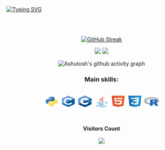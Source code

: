 
[![Typing SVG](https://readme-typing-svg.herokuapp.com?font=Fira+Code&weight=300&size=50&duration=4000&pause=1000&color=bc786f&center=true&vCenter=true&random=false&width=1000&lines=Hello%2C+my+name+is+Giovana;I'm+23+years+old;I'm+a+Business+Analyst;I'm+from+Brazil;welcome%3A)](https://git.io/typing-svg)

<br>
<br>

<div align="center">
  
[![GitHub Streak](https://github-readme-streak-stats.herokuapp.com?user=GiAnjos&theme=dark&locale=pt_BR&date_format=n%2Fj%5B%2FY%5D&card_width=900)](https://git.io/streak-stats)


<div> 
  <a href = "mailto:giovanadosanjos49@gmail.com"><img src="https://img.shields.io/badge/-Gmail-%23333?style=for-the-badge&logo=gmail&logoColor=white" target="_blank"></a>
  <a href="https://www.linkedin.com/in/giovana-dos-anjos-993b26195/?locale=en_US" target="_blank"><img src="https://img.shields.io/badge/-LinkedIn-%230077B5?style=for-the-badge&logo=linkedin&logoColor=white" target="_blank"></a> 

</div>

<div align="center" >
   
![Ashutosh's github activity graph](https://ssr-contributions-svg.vercel.app/_/GiAnjos?chart=3dbar&gap=0.6&scale=2&flatten=2&animation=wave&animation_duration=1&animation_delay=0.05&animation_amplitude=20&animation_frequency=0.5&animation_wave_center=10_0&format=svg&weeks=30&theme=pink) 

</div>


### Main skills:
<div style="display: inline_block"><br>
  <img align="center" alt="Gi-Python" height="30" width="40" src="https://raw.githubusercontent.com/devicons/devicon/master/icons/python/python-original.svg">
  <img align="center" alt="Gi-C" height="30" width="40" src="https://raw.githubusercontent.com/devicons/devicon/master/icons/c/c-original.svg">
  <img align="center" alt="Gi-C++" height="30" width="40" src="https://raw.githubusercontent.com/devicons/devicon/master/icons/cplusplus/cplusplus-original.svg">
  <img align="center" alt="Gi-Java" height="30" width="40" src="https://raw.githubusercontent.com/devicons/devicon/master/icons/java/java-original.svg">
  <img align="center" alt="Gi-HTML" height="30" width="40" src="https://raw.githubusercontent.com/devicons/devicon/master/icons/html5/html5-original.svg">
  <img align="center" alt="Gi-CSS" height="30" width="40" src="https://raw.githubusercontent.com/devicons/devicon/master/icons/css3/css3-original.svg">
  <img align="center" alt="Gi-R" height="30" width="40" src="https://raw.githubusercontent.com/devicons/devicon/master/icons/r/r-original.svg">

</div>

<br> 

</div>


<div align="center">
  
<br>

<p align="centre"><b>Visitors Count</b></p> 
  
<p align="center"><img align="center" src="https://visit-counter.vercel.app/counter.png?page=https%3A%2F%2Fgithub.com%2FGiAnjos&s=50&c=db006a&bg=00000000&no=7&ff=digi&tb=Visits%3A++&ta=" /></p> 
<br>


